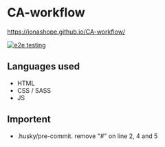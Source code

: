 # CA-workflow

https://jonashope.github.io/CA-workflow/

[![e2e testing](https://github.com/JonasHope/CA-workflow/actions/workflows/e2e-test.yml/badge.svg)](https://github.com/JonasHope/CA-workflow/actions/workflows/e2e-test.yml)

## Languages used
- HTML
- CSS / SASS
- JS

## Importent

- .husky/pre-commit. remove "#" on line 2, 4 and 5
